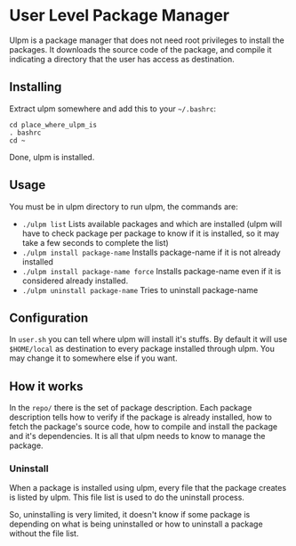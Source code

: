 User Level Package Manager
==========================
Ulpm is a package manager that does not need root privileges to install the packages. It downloads the source code of the package, and compile it indicating a directory that the user has access as destination.


Installing
----------
Extract ulpm somewhere and add this to your `~/.bashrc`:

    cd place_where_ulpm_is
    . bashrc
    cd ~

Done, ulpm is installed.


Usage
-----
You must be in ulpm directory to run ulpm, the commands are:
* `./ulpm list` Lists available packages and which are installed (ulpm will have to check package per package to know if it is installed, so it may take a few seconds to complete the list)
* `./ulpm install package-name` Installs package-name if it is not already installed
* `./ulpm install package-name force` Installs package-name even if it is considered already installed.
* `./ulpm uninstall package-name` Tries to uninstall package-name

Configuration
-------------
In `user.sh` you can tell where ulpm will install it's stuffs. By default it will use `$HOME/local` as destination to every package installed through ulpm. You may change it to somewhere else if you want.


How it works
------------
In the `repo/` there is the set of package description. Each package description tells how to verify if the package is already installed, how to fetch the package's source code, how to compile and install the package and it's dependencies. It is all that ulpm needs to know to manage the package.

### Uninstall
When a package is installed using ulpm, every file that the package creates is listed by ulpm. This file list is used to do the uninstall process.

So, uninstalling is very limited, it doesn't know if some package is depending on what is being uninstalled or how to uninstall a package without the file list.
